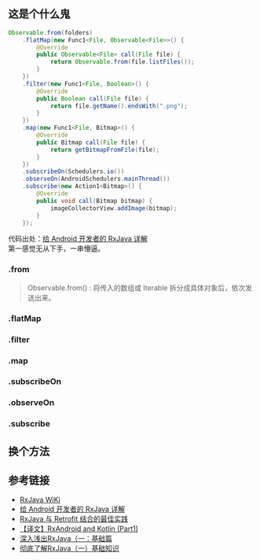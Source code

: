 ## 这是个什么鬼
```java
Observable.from(folders)
    .flatMap(new Func1<File, Observable<File>>() {
        @Override
        public Observable<File> call(File file) {
            return Observable.from(file.listFiles());
        }
    })
    .filter(new Func1<File, Boolean>() {
        @Override
        public Boolean call(File file) {
            return file.getName().endsWith(".png");
        }
    })
    .map(new Func1<File, Bitmap>() {
        @Override
        public Bitmap call(File file) {
            return getBitmapFromFile(file);
        }
    })
    .subscribeOn(Schedulers.io())
    .observeOn(AndroidSchedulers.mainThread())
    .subscribe(new Action1<Bitmap>() {
        @Override
        public void call(Bitmap bitmap) {
            imageCollectorView.addImage(bitmap);
        }
    });
```
代码出处：[给 Android 开发者的 RxJava 详解](http://gank.io/post/560e15be2dca930e00da1083)  
第一感觉无从下手，一串懵逼。
### .from
> Observable.from() : 将传入的数组或 Iterable 拆分成具体对象后，依次发送出来。

### .flatMap
### .filter
### .map
### .subscribeOn
### .observeOn
### .subscribe
## 换个方法

## 参考链接
- [RxJava WiKi](https://github.com/ReactiveX/RxJava/wiki)
- [给 Android 开发者的 RxJava 详解](http://gank.io/post/560e15be2dca930e00da1083)  
- [RxJava 与 Retrofit 结合的最佳实践](http://gank.io/post/56e80c2c677659311bed9841)  
- [【译文】RxAndroid and Kotlin (Part1)](http://www.jianshu.com/p/5a730187c8ff)
- [ 深入浅出RxJava（一：基础篇](http://blog.csdn.net/lzyzsd/article/details/41833541)
- [彻底了解RxJava（一）基础知识](https://asce1885.gitbooks.io/android-rd-senior-advanced/content/che_di_le_jie_rxjava_ff08_yi_ff09_ji_chu_zhi_shi.html)
